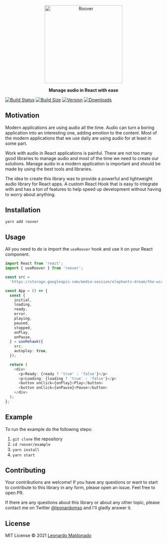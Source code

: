 <br>
<p align="center">
<a href="https://github.com/leonardomso/roover">
<img src="https://i.imgur.com/sHCo4D0.png" alt="Roover" height="250" width="250"/>
</a>
</p>

<p align="center">
<b>Manage audio in React with ease</b>
</p>

[![Build Status](https://img.shields.io/github/workflow/status/leonardomso/roover/CI?style=flat&colorA=000000&colorB=000000)](https://github.com/leonardomso/roover/actions?query=workflow%3ALint)
[![Build Size](https://img.shields.io/bundlephobia/min/roover?label=bundle%20size&style=flat&colorA=000000&colorB=000000)](https://bundlephobia.com/result?p=roover)
[![Version](https://img.shields.io/npm/v/roover?style=flat&colorA=000000&colorB=000000)](https://www.npmjs.com/package/zustand)
[![Downloads](https://img.shields.io/npm/dt/roover.svg?style=flat&colorA=000000&colorB=000000)](https://www.npmjs.com/package/zustand)

## Motivation

Modern applications are using audio all the time. Audio can turn a boring application into an interesting one, adding emotion to the content. Most of the modern applications that we use daily are using audio for at least in some part.

Work with audio in React applications is painful. There are not too many good libraries to manage audio and most of the time we need to create our solutions. Manage audio in a modern application is important and should be made by using the best tools and libraries.

The idea to create this library was to provide a powerful and lightweight audio library for React apps. A custom React Hook that is easy to integrate with and has a ton of features to help speed up development without having to worry about anything.

## Installation

```bash
yarn add roover
```

## Usage

All you need to do is import the `useRoover` hook and use it on your React component.

```typescript
import React from 'react';
import { useRoover } from 'roover';

const src =
  'https://storage.googleapis.com/media-session/elephants-dream/the-wires.mp3';

const App = () => {
  const {
    initial,
    loading,
    ready,
    error,
    playing,
    paused,
    stopped,
    onPlay,
    onPause,
  } = useRehawk({
    src,
    autoplay: true,
  });

  return (
    <div>
      <p>Ready: {ready ? 'true' : 'false'}</p>
      <p>Loading: {loading ? 'true' : 'false'}</p>
      <button onClick={onPlay}>Play</button>
      <button onClick={onPause}>Pause</button>
    </div>
  );
};
```

## Example

To run the example do the following steps:

1. `git clone` the repository
2. `cd roover/example`
3. `yarn install`
4. `yarn start`

## Contributing

Your contributions are welcome! If you have any questions or want to start to contribute to this library in any form, please open an issue. Feel free to open PR.

If there are any questions about this library or about any other topic, please contact me on Twitter [@leonardomso](https://twitter.com/leonardomso) and I'll gladly answer it.

## License

MIT License © 2021 [Leonardo Maldonado](https://github.com/leonardomso)
